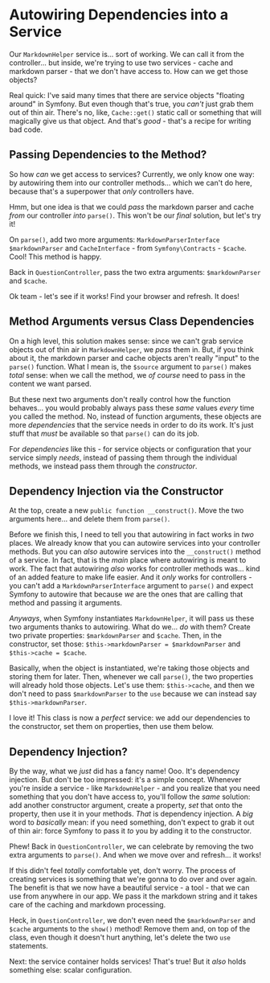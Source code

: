 # Autowiring Dependencies into a Service

Our `MarkdownHelper` service is... sort of working. We can call it from the
controller... but inside, we're trying to use two services - cache and markdown
parser - that we don't have access to. How can we get those objects?

Real quick: I've said many times that there are service objects "floating
around" in Symfony. But even though that's true, you *can't* just grab them out
of thin air. There's no, like, `Cache::get()` static call or something that
will magically give us that object. And that's *good* - that's a recipe for writing
bad code.

## Passing Dependencies to the Method?

So how *can* we get access to services? Currently, we only know one way: by autowiring
them into our controller methods... which we can't do here, because that's a superpower
that *only* controllers have.

Hmm, but one idea is that we could *pass* the markdown parser and cache *from*
our controller *into* `parse()`. This won't be our *final* solution, but let's
try it!

On `parse()`, add two more arguments: `MarkdownParserInterface $markdownParser`
and `CacheInterface` - from `Symfony\Contracts` - `$cache`. Cool! This method
is happy.

Back in `QuestionController`, pass the two extra arguments: `$markdownParser` and
`$cache`.

Ok team - let's see if it works! Find your browser and refresh. It does!

## Method Arguments versus Class Dependencies

On a high level, this solution makes sense: since we can't grab service objects
out of thin air in `MarkdownHelper`, we *pass* them in. But, if you think about
it, the markdown parser and cache objects aren't really "input" to the `parse()`
function. What I mean is, the `$source` argument to `parse()` makes *total*
sense: when we call the method, we *of course* need to pass in the content
we want parsed.

But these next two arguments don't really control how the function behaves... you
would probably always pass these *same* values *every* time you called the method.
No, instead of function arguments, these objects are more *dependencies* that the
service needs in order to do its work. It's just stuff that *must* be available
so that `parse()` can do its job.

For *dependencies* like this - for service objects or configuration that your service
simply *needs*, instead of passing them through the individual methods, we instead
pass them through the *constructor*.

## Dependency Injection via the Constructor

At the top, create a new `public function __construct()`. Move the two arguments
here... and delete them from `parse()`.

Before we finish this, I need to tell you that autowiring in fact works in
*two* places. We already know that you can autowire services into your controller
methods. But you can *also* autowire services into the `__construct()` method of
a service. In fact, that is the *main* place where autowiring is meant to work.
The fact that autowiring *also* works for controller methods was... kind of an
added feature to make life easier. And it *only* works for controllers - you can't
add a `MarkdownParserInterface` argument to `parse()` and expect Symfony to autowire
that because *we* are the ones that are calling that method and passing it arguments.

*Anyways*, when Symfony instantiates `MarkdownHelper`, it will pass us these
two arguments thanks to autowiring. What do we... *do* with them? Create two private
properties: `$markdownParser` and `$cache`. Then, in the constructor, set those:
`$this->markdownParser = $markdownParser` and `$this->cache = $cache`.

Basically, when the object is instantiated, we're taking those objects and storing
them for later. Then, whenever we call `parse()`, the two properties will already
hold those objects. Let's use them: `$this->cache`, and then we don't need
to pass `$markdownParser` to the `use` because we can instead say
`$this->markdownParser`.

I love it! This class is now a *perfect* service: we add our dependencies to the
constructor, set them on properties, then use them below.

## Dependency Injection?

By the way, what we *just* did has a fancy name! Ooo. It's dependency injection. But
don't be too impressed: it's a simple concept. Whenever you're inside a service -
like `MarkdownHelper` - and you realize that you need something that you don't
have access to, you'll follow the *same* solution: add another constructor argument,
create a property, *set* that onto the property, then use it in your methods.
*That* is dependency injection. A *big* word to *basically* mean: if you need
something, don't expect to grab it out of thin air: force Symfony to pass it
*to* you by adding it to the constructor.

Phew! Back in `QuestionController`, we can celebrate by removing the two extra
arguments to `parse()`. And when we move over and refresh... it works!

If this didn't feel *totally* comfortable yet, don't worry. The process of creating
services is something that we're gonna to do over and over again. The benefit is
that we now have a beautiful service - a tool - that we can use from anywhere in
our app. We pass it the markdown string and it takes care of the caching and
markdown processing.

Heck, in `QuestionController`, we don't even need the `$markdownParser` and
`$cache` arguments to the `show()` method! Remove them and, on top
of the class, even though it doesn't hurt anything, let's delete the two `use`
statements.

Next: the service container holds services! That's true! But it *also* holds
something else: scalar configuration.

